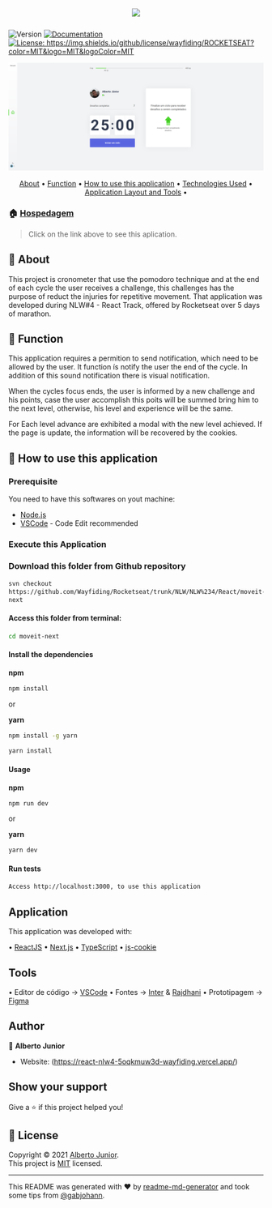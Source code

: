 <h1 align="center">
  <img src="/.github/moveit.png" />
</h1>

<p>
  <img alt="Version" src="https://img.shields.io/badge/version-1.4.5a:Implementing Dark--Mode-blue.svg?cacheSeconds=2592000" />
  <a href="https://github.com/Wayfiding/Rocketseat/blob/main/serie-node/README.md" target="_blank">
    <img alt="Documentation" src="https://img.shields.io/badge/documentation-yes-brightgreen.svg" />
  </a>
  <a href="https://img.shields.io/github/license/wayfiding/ROCKETSEAT?color=MIT&logo=MIT&logoColor=MIT" target="_blank">
    <img alt="License: https://img.shields.io/github/license/wayfiding/ROCKETSEAT?color=MIT&logo=MIT&logoColor=MIT" src="https://img.shields.io/github/license/wayfiding/ROCKETSEAT?color=MIT&logo=MIT&logoColor=MIT" />
  </a>
</p>



![home](./resources/Moveit.png) 
<p align="center">
 <a href="#page_facing_up-about">About</a> •
 <a href="#dart-function">Function</a> •
 <a href="#space_invader-how-to-use-this-application">How to use this application</a> •
 <a href="#application">Technologies Used</a> •
  <a href="#tools">Application Layout and Tools</a> •
</p>

### 🏠 [Hospedagem](https://react-nlw4-5oqkmuw3d-wayfiding.vercel.app/)
>Click on the link above to see this aplication.

## :page_facing_up: About
This project is cronometer that use the pomodoro technique and at the end of each cycle the user receives a challenge, this challenges has the purpose of reduct the injuries for repetitive movement. That application was developed during NLW#4 - React Track, offered by Rocketseat over 5 days of marathon.




## :dart: Function

This application requires a permition to send notification, which need to be allowed by the user. It function ís notify the user the end of the cycle. In addition of this sound notification there is visual notification.

When the cycles focus ends, the user is informed by a new challenge and his points, case the user accomplish this poits will be summed bring him to the next level, otherwise, his level and experience will be the same.

For Each level advance are exhibited a modal with the new level achieved. If the page is update, the information will be recovered by the cookies.


## :space_invader: How to use this application

### Prerequisite

You need to have this softwares on yout machine:
* [Node.js](https://nodejs.org/en/)
* [VSCode](https://code.visualstudio.com/) - Code Edit recommended



### Execute this Application

### Download this folder from Github repository
```
svn checkout  https://github.com/Wayfiding/Rocketseat/trunk/NLW/NLW%234/React/moveit-next

```

#### **Access this folder from terminal:**

```sh
cd moveit-next
```
#### **Install the dependencies**
 
**npm**  
```sh 
npm install
```
or

**yarn**
```sh 
npm install -g yarn
```

```sh 
yarn install
```

#### **Usage**

**npm** 
```sh
npm run dev
```
or

**yarn**
```sh
yarn dev
```

#### **Run tests**

```sh
Access http://localhost:3000, to use this application
```
## Application
This application was developed with:

• [ReactJS](https://pt-br.reactjs.org/) 
• [Next.js](https://nextjs.org/) 
• [TypeScript](https://www.typescriptlang.org/) 
• [js-cookie](https://github.com/js-cookie/js-cookie)

## Tools
• Editor de código -> [VSCode](https://code.visualstudio.com/)
• Fontes -> [Inter](https://fonts.google.com/specimen/Inter) & [Rajdhani](https://fonts.google.com/specimen/Rajdhani)
• Prototipagem -> [Figma](https://www.figma.com/)
## Author

👤 **Alberto Junior**

* Website: (https://react-nlw4-5oqkmuw3d-wayfiding.vercel.app/)

## Show your support

Give a ⭐️ if this project helped you!

## 📝 License

Copyright © 2021 [Alberto Junior](https://github.com/wayfiding).<br />
This project is [MIT](<img alt=&#34;GitHub&#34; src=&#34;https://img.shields.io/github/license/wayfiding/ROCKETSEAT?color=MIT&logo=MIT&logoColor=MIT&#34;>) licensed.

***
This README was generated with ❤️ by [readme-md-generator](https://github.com/kefranabg/readme-md-generator) and took some tips from [@gabjohann](https://github.com/gabjohann).
